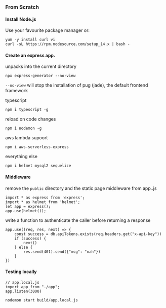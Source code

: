 ### From Scratch

#### Install Node.js
Use your favourite package manager or:
```
yum -y install curl vi
curl -sL https://rpm.nodesource.com/setup_14.x | bash -
```
#### Create an express app.
unpacks into the current directory
```
npx express-generator --no-view
```
`--no-view` will stop the installation of pug (jade), the default frontend framework

typescript
```
npm i typescript -g
```
reload on code changes
```
npm i nodemon -g
```
aws lambda supoort
```
npm i aws-serverless-express
```
everything else
```
npm i helmet mysql2 sequelize
```
#### Middleware
remove the `public` directory and the static page middleware from app..js
```
import * as express from 'express';
import * as helmet from 'helmet';
let app = express();
app.use(helmet());
```
write a function to authenticate the caller before returning a response
```
app.use((req, res, next) => {
    const success = db.apiTokens.exists(req.headers.get("x-api-key"))
    if (success) {
        next()
    } else {
        res.send(401).send({"msg": "nah"})
    }
})
```
#### Testing locally
```
// app.local.js
import app from "./app";
app.listen(3000)

nodemon start build/app.local.js
```
